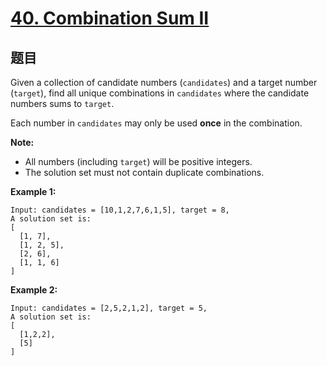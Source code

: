 # [40. Combination Sum II](https://leetcode.com/problems/combination-sum-ii/)


## 题目

Given a collection of candidate numbers (`candidates`) and a target number (`target`), find all unique combinations in `candidates` where the candidate numbers sums to `target`.

Each number in `candidates` may only be used **once** in the combination.

**Note:**

- All numbers (including `target`) will be positive integers.
- The solution set must not contain duplicate combinations.

**Example 1:**


    Input: candidates = [10,1,2,7,6,1,5], target = 8,
    A solution set is:
    [
      [1, 7],
      [1, 2, 5],
      [2, 6],
      [1, 1, 6]
    ]


**Example 2:**


    Input: candidates = [2,5,2,1,2], target = 5,
    A solution set is:
    [
      [1,2,2],
      [5]
    ]
